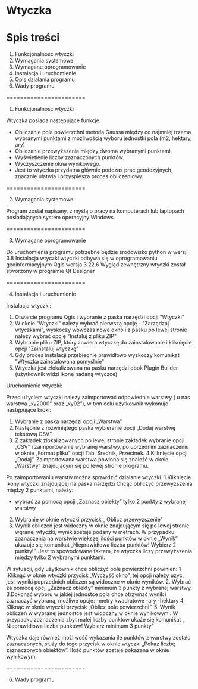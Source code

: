 # Wtyczka

Spis treści
=======================

1. Funkcjonalność wtyczki
2. Wymagania systemowe 
3. Wymagane oprogramowanie 
4. Instalacja i uruchomienie 
5. Opis działania programu
6. Wady programu


=======================

1. Funkcjonalność wtyczki


Wtyczka posiada następujące funkcje:
- Obliczanie pola powierzchni metodą Gaussa między co najmniej trzema
  wybranymi punktami z możliwością wyboru jednostki pola (m2, hektary, ary)
- Obliczanie przewyższenia między dwoma wybranymi punktami.
- Wyświetlenie liczby zaznaczonych punktów.
- Wyczyszczenie okna wynikowego.
- Jest to wtyczka przydatna głównie podczas prac geodezyjnych, znacznie ułatwia i przyspiesza proces obliczeniowy.


=======================

2. Wymagania systemowe 

Program został napisany, z myślą o pracy na komputerach lub laptopach posiadających system operacyjny Windows.

=======================

3. Wymagane oprogramowanie 

Do uruchomienia programu potrzebne będzie środowisko python w wersji 3.8
Instalacja wtyczki wtyczki odbywa się w oprogramowaniu geoinformacyjnym Qgis wersja 3.22.6
Wygląd zewnętrzny wtyczki został stworzony w programie Qt Designer


=======================

4. Instalacja i uruchumienie

 Instalacja wtyczki:

 1. Otwarcie programu Qgis i wybranie z paska narzędzi opcji "Wtyczki"
 2. W oknie "Wtyczki" należy wybrać pierwszą opcję - "Zarządzaj wtyczkami", wyskoczy wówczas nowe okno 
 i z pasku po lewej stronie należy wybrać opcję "Instaluj z pliku ZIP"
 3. Wybranie pliku ZIP, który zawiera wtyczkę do zainstalowanie i kliknięcie opcji "Zainstaluj wtyczkę"
 4. Gdy proces instalacji przebiegnie prawidłowo wyskoczy komunikat  "Wtyczka zainstalowana pomyślnie"
 5. Wtyczka jest zlokalizowana na pasku narzędzi obok Plugin Builder (użytkownik widzi ikonę nadaną wtyczce)


Uruchomienie wtyczki:

Przed użyciem wtyczki należy zaimportować odpowiednie warstwy ( u nas warstwa „xy2000” oraz „xy92”), w tym celu użytkownik wykonuje następujące kroki:

1. Wybranie z paska narzędzi opcji „Warstwa”.
2. Następnie z rozwiniętego paska wybieranie opcji „Dodaj warstwę tekstową CSV”.
3. Z zakładek zlokalizowanych po lewej stronie zakładek wybranie opcji „CSV” i zaimportowanie wybranej warstwy, po uprzednim zaznaczeniu w oknie „Format pliku” opcji Tab, Średnik, Przecinek.
4.Kliknięcie opcji „Dodaj”. Zaimportowana warstwa powinna się znaleźć w oknie „Warstwy” znajdującym się po lewej stronie programu.

Po zaimportowaniu warstw można sprawdzić działanie wtyczki.
1.Kliknięcie ikony wtyczki znajdującej na paska narzędzi
Chcąc obliczyć przewyższenia między 2 punktami, należy:
- wybrać za pomocą opcji „Zaznacz obiekty” tylko 2 punkty z wybranej warstwy 
2. Wybranie w oknie wtyczki przycisk „ Oblicz przewyższenie” 
3. Wynik obliczeń jest widoczny w oknie znajdującym się po lewej stronie wgranej wtyczki, wynik zostaje podany w metrach.
W przypadku zaznaczenia na warstwie większej ilości punktów w oknie „Wynik” ukazuje się komunikat „Nieprawidłowa liczba punktów! Wybierz 2 punkty!”. Jest to spowodowane faktem, że wtyczka liczy przewyższenia między tylko 2 wybranymi punktami.

W sytuacji, gdy użytkownik chce obliczyć pole powierzchni powinien:
1 .Kliknąć w oknie wtyczki przycisk „Wyczyść okno”, tej opcji należy użyć, jeśli wyniki poprzednich obliczeń są widoczne w oknie wyników.
2. Wybrać za pomocą opcji „Zaznacz obiekty” minimum 3 punkty z wybranej warstwy.
3.Dokonać wyboru w jakiej jednostce pola chce otrzymać wynik i zaznaczyć wybraną, możliwe opcje:
-metry kwadratowe
-ary
-hektary
4. Kliknąć w oknie wtyczki przycisk  „Oblicz pole powierzchni”.
5. Wynik obliczeń w wybranej jednostce jest widoczny w oknie wynikowym .
W przypadku zaznaczenia zbyt małej liczby punktów ukaże się komunikat „ Nieprawidłowa liczba punktów! Wybierz minimum 3 punkty”

Wtyczka daje również możliwość wykazania ile punktów z warstwy zostało zaznaczonych, służy do tego przycisk w oknie wtyczki „Pokaż liczbę zaznaczonych obiektów”. 
Ilość punktów zostaje pokazana w oknie wynikowym.


=======================

6. Wady programu

